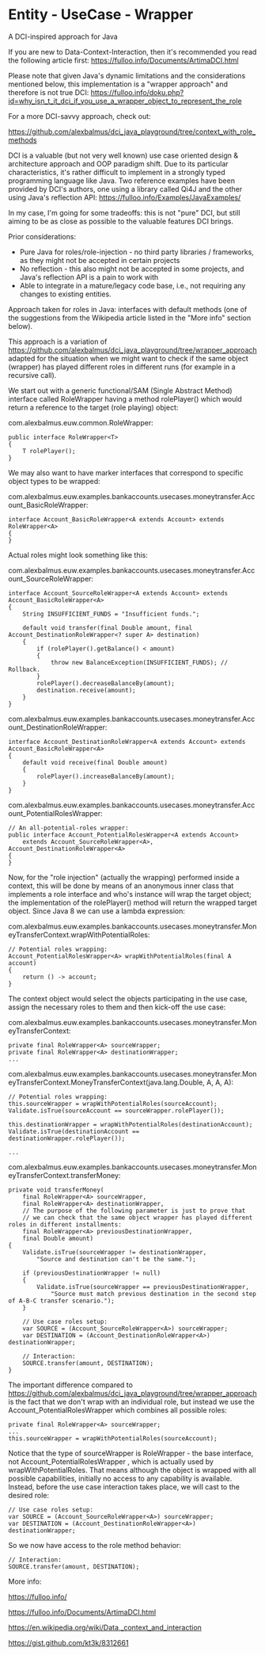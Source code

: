 # Entity - UseCase - Wrapper
A DCI-inspired approach for Java

If you are new to Data-Context-Interaction, then it's recommended you read the following article first:
https://fulloo.info/Documents/ArtimaDCI.html

Please note that given Java's dynamic limitations and the considerations mentioned below, this implementation is a "wrapper approach" and therefore is not true DCI: https://fulloo.info/doku.php?id=why_isn_t_it_dci_if_you_use_a_wrapper_object_to_represent_the_role

For a more DCI-savvy approach, check out: 

https://github.com/alexbalmus/dci_java_playground/tree/context_with_role_methods

DCI is a valuable (but not very well known) use case oriented design & architecture approach 
and OOP paradigm shift. Due to its particular characteristics, it's rather difficult to implement in a strongly typed 
programming language like Java. Two reference examples have been provided by DCI's authors, one using a library called 
Qi4J and the other using Java's reflection API: https://fulloo.info/Examples/JavaExamples/ 

In my case, I'm going for some tradeoffs: this is not "pure" DCI, but still aiming to be as close as possible to 
the valuable features DCI brings.

Prior considerations:
- Pure Java for roles/role-injection - no third party libraries / frameworks, as they might not be accepted in certain projects
- No reflection - this also might not be accepted in some projects, and Java's reflection API is a pain to work with
- Able to integrate in a mature/legacy code base, i.e., not requiring any changes to existing entities.

Approach taken for roles in Java: interfaces with default methods 
(one of the suggestions from the Wikipedia article listed in the "More info" section below). 

This approach is a variation of https://github.com/alexbalmus/dci_java_playground/tree/wrapper_approach adapted for the situation when we might want to check if the same object (wrapper) has played different roles in different runs (for example in a recursive call).

We start out with a generic functional/SAM (Single Abstract Method) interface called RoleWrapper having a method rolePlayer() 
which would return a reference to the target (role playing) object:

com.alexbalmus.euw.common.RoleWrapper:

    public interface RoleWrapper<T>
    {
        T rolePlayer();
    }

We may also want to have marker interfaces that correspond to specific object types to be wrapped:

com.alexbalmus.euw.examples.bankaccounts.usecases.moneytransfer.Account_BasicRoleWrapper:

    interface Account_BasicRoleWrapper<A extends Account> extends RoleWrapper<A>
    {
    }

Actual roles might look something like this:

com.alexbalmus.euw.examples.bankaccounts.usecases.moneytransfer.Account_SourceRoleWrapper:

    interface Account_SourceRoleWrapper<A extends Account> extends Account_BasicRoleWrapper<A>
    {
        String INSUFFICIENT_FUNDS = "Insufficient funds.";

        default void transfer(final Double amount, final Account_DestinationRoleWrapper<? super A> destination)
        {
            if (rolePlayer().getBalance() < amount)
            {
                throw new BalanceException(INSUFFICIENT_FUNDS); // Rollback.
            }
            rolePlayer().decreaseBalanceBy(amount);
            destination.receive(amount);
        }
    }

com.alexbalmus.euw.examples.bankaccounts.usecases.moneytransfer.Account_DestinationRoleWrapper:

    interface Account_DestinationRoleWrapper<A extends Account> extends Account_BasicRoleWrapper<A>
    {
        default void receive(final Double amount)
        {
            rolePlayer().increaseBalanceBy(amount);
        }
    }

com.alexbalmus.euw.examples.bankaccounts.usecases.moneytransfer.Account_PotentialRolesWrapper:

    // An all-potential-roles wrapper:
    public interface Account_PotentialRolesWrapper<A extends Account>
        extends Account_SourceRoleWrapper<A>, Account_DestinationRoleWrapper<A>
    {
    }

Now, for the "role injection" (actually the wrapping) performed inside a context, this will be done by means of an 
anonymous inner class that implements a role interface and who's instance will wrap the target object; 
the implementation of the rolePlayer() method will return the wrapped target object. Since Java 8 we can use a lambda expression:

com.alexbalmus.euw.examples.bankaccounts.usecases.moneytransfer.MoneyTransferContext.wrapWithPotentialRoles:

    // Potential roles wrapping:
    Account_PotentialRolesWrapper<A> wrapWithPotentialRoles(final A account)
    {
        return () -> account;
    }


The context object would select the objects participating in the use case, assign the necessary roles to them 
and then kick-off the use case:

com.alexbalmus.euw.examples.bankaccounts.usecases.moneytransfer.MoneyTransferContext:

    private final RoleWrapper<A> sourceWrapper;
    private final RoleWrapper<A> destinationWrapper;
    ...

com.alexbalmus.euw.examples.bankaccounts.usecases.moneytransfer.MoneyTransferContext.MoneyTransferContext(java.lang.Double, A, A, A):

    // Potential roles wrapping:
    this.sourceWrapper = wrapWithPotentialRoles(sourceAccount);
    Validate.isTrue(sourceAccount == sourceWrapper.rolePlayer());

    this.destinationWrapper = wrapWithPotentialRoles(destinationAccount);
    Validate.isTrue(destinationAccount == destinationWrapper.rolePlayer());
    
    ...

com.alexbalmus.euw.examples.bankaccounts.usecases.moneytransfer.MoneyTransferContext.transferMoney:

    private void transferMoney(
        final RoleWrapper<A> sourceWrapper,
        final RoleWrapper<A> destinationWrapper,
        // The purpose of the following parameter is just to prove that
        // we can check that the same object wrapper has played different roles in different installments:
        final RoleWrapper<A> previousDestinationWrapper,
        final Double amount)
    {
        Validate.isTrue(sourceWrapper != destinationWrapper,
            "Source and destination can't be the same.");

        if (previousDestinationWrapper != null)
        {
            Validate.isTrue(sourceWrapper == previousDestinationWrapper,
                "Source must match previous destination in the second step of A-B-C transfer scenario.");
        }

        // Use case roles setup:
        var SOURCE = (Account_SourceRoleWrapper<A>) sourceWrapper;
        var DESTINATION = (Account_DestinationRoleWrapper<A>) destinationWrapper;

        // Interaction:
        SOURCE.transfer(amount, DESTINATION);
    }

The important difference compared to https://github.com/alexbalmus/dci_java_playground/tree/wrapper_approach is the fact that 
we don't wrap with an individual role, but instead we use the Account_PotentialRolesWrapper which combines all possible roles:

    private final RoleWrapper<A> sourceWrapper;
    ...
    this.sourceWrapper = wrapWithPotentialRoles(sourceAccount);

Notice that the type of sourceWrapper is RoleWrapper - the base interface, not Account_PotentialRolesWrapper
, which is actually used by wrapWithPotentialRoles. That means although the object is wrapped with all possible capabilities,
initially no access to any capability is available.
Instead, before the use case interaction takes place, we will cast to the desired role:

    // Use case roles setup:
    var SOURCE = (Account_SourceRoleWrapper<A>) sourceWrapper;
    var DESTINATION = (Account_DestinationRoleWrapper<A>) destinationWrapper;

So we now have access to the role method behavior:

    // Interaction:
    SOURCE.transfer(amount, DESTINATION);

More info:

https://fulloo.info/ 

https://fulloo.info/Documents/ArtimaDCI.html

https://en.wikipedia.org/wiki/Data,_context_and_interaction

https://gist.github.com/kt3k/8312661
